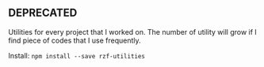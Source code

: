 ## DEPRECATED

Utilities for every project that I worked on. The number of utility will grow if I find piece of codes that I use frequently.

Install: `npm install --save rzf-utilities`
